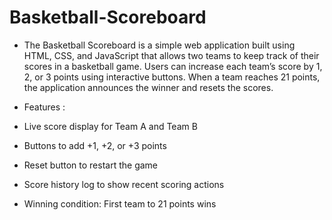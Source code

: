 # Basketball-Scoreboard

* The Basketball Scoreboard is a simple web application built using HTML, CSS, and JavaScript that allows two teams to 
keep track of their scores in a basketball game. Users can increase each team’s score by 1, 2, or 3 points 
using interactive buttons. When a team reaches 21 points, the application announces the winner and resets the scores.


* Features :

* Live score display for Team A and Team B

* Buttons to add +1, +2, or +3 points

* Reset button to restart the game

* Score history log to show recent scoring actions

* Winning condition: First team to 21 points wins
